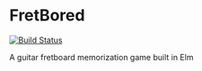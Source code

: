 # FretBored

[![Build Status](https://travis-ci.org/dkarter/fretbored-elm.svg?branch=master)](https://travis-ci.org/dkarter/fretbored-elm)

A guitar fretboard memorization game built in Elm
